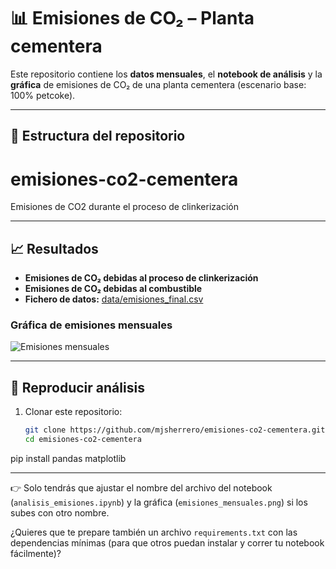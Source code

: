 # 📊 Emisiones de CO₂ – Planta cementera

Este repositorio contiene los **datos mensuales**, el **notebook de análisis** y la **gráfica** de emisiones de CO₂ de una planta cementera (escenario base: 100% petcoke).

---

## 📂 Estructura del repositorio
# emisiones-co2-cementera
Emisiones de CO2 durante el proceso de clinkerización

---

## 📈 Resultados

- **Emisiones de CO₂ debidas al proceso de clinkerización**  
- **Emisiones de CO₂ debidas al combustible**  
- **Fichero de datos:** [data/emisiones_final.csv](data/emisiones_final.csv)

### Gráfica de emisiones mensuales
![Emisiones mensuales](report/emisiones_mensuales.png)

---

## 🔄 Reproducir análisis

1. Clonar este repositorio:
   ```bash
   git clone https://github.com/mjsherrero/emisiones-co2-cementera.git
   cd emisiones-co2-cementera
pip install pandas matplotlib

---

👉 Solo tendrás que ajustar el nombre del archivo del notebook (`analisis_emisiones.ipynb`) y la gráfica (`emisiones_mensuales.png`) si los subes con otro nombre.  

¿Quieres que te prepare también un archivo `requirements.txt` con las dependencias mínimas (para que otros puedan instalar y correr tu notebook fácilmente)?

